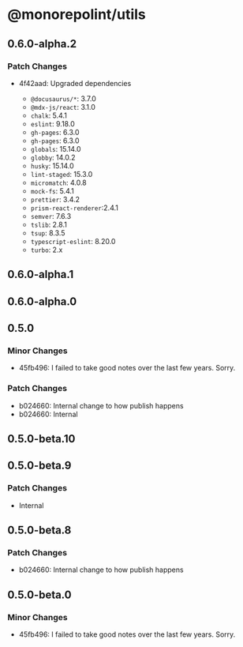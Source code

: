 # @monorepolint/utils

## 0.6.0-alpha.2

### Patch Changes

- 4f42aad: Upgraded dependencies

  - `@docusaurus/*`: 3.7.0
  - `@mdx-js/react`: 3.1.0
  - `chalk`: 5.4.1
  - `eslint`: 9.18.0
  - `gh-pages`: 6.3.0
  - `gh-pages`: 6.3.0
  - `globals`: 15.14.0
  - `globby`: 14.0.2
  - `husky`: 15.14.0
  - `lint-staged`: 15.3.0
  - `micromatch`: 4.0.8
  - `mock-fs`: 5.4.1
  - `prettier`: 3.4.2
  - `prism-react-renderer`:2.4.1
  - `semver`: 7.6.3
  - `tslib`: 2.8.1
  - `tsup`: 8.3.5
  - `typescript-eslint`: 8.20.0
  - `turbo`: 2.x

## 0.6.0-alpha.1

## 0.6.0-alpha.0

## 0.5.0

### Minor Changes

- 45fb496: I failed to take good notes over the last few years. Sorry.

### Patch Changes

- b024660: Internal change to how publish happens
- b024660: Internal

## 0.5.0-beta.10

## 0.5.0-beta.9

### Patch Changes

- Internal

## 0.5.0-beta.8

### Patch Changes

- b024660: Internal change to how publish happens

## 0.5.0-beta.0

### Minor Changes

- 45fb496: I failed to take good notes over the last few years. Sorry.
